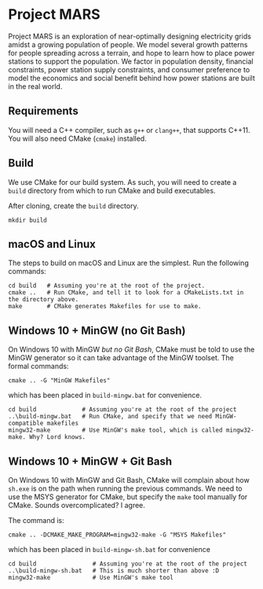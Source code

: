 # Project MARS

Project MARS is an exploration of near-optimally designing electricity grids amidst a growing population of people. We model several growth patterns for people spreading across a terrain, and hope to learn how to place power stations to support the population. We factor in population density, financial constraints, power station supply constraints, and consumer preference to model the economics and social benefit behind how power stations are built in the real world.

## Requirements

You will need a C++ compiler, such as `g++` or `clang++`, that supports C++11. You will also need CMake (`cmake`) installed.

## Build

We use CMake for our build system. As such, you will need to create a `build` directory from which to run CMake and build executables.

After cloning, create the `build` directory.
```
mkdir build
```

## macOS and Linux

The steps to build on macOS and Linux are the simplest. Run the following commands:
```
cd build   # Assuming you're at the root of the project.
cmake ..   # Run CMake, and tell it to look for a CMakeLists.txt in the directory above.
make       # CMake generates Makefiles for use to make.
```

## Windows 10 + MinGW (no Git Bash)

On Windows 10 with MinGW *but no Git Bash*, CMake must be told to use the MinGW generator so it can take advantage of the MinGW toolset. The formal commands:
```
cmake .. -G "MinGW Makefiles"
```
which has been placed in `build-mingw.bat` for convenience.

```
cd build             # Assuming you're at the root of the project
..\build-mingw.bat   # Run CMake, and specify that we need MinGW-compatible makefiles
mingw32-make         # Use MinGW's make tool, which is called mingw32-make. Why? Lord knows.
```


## Windows 10 + MinGW + Git Bash

On Windows 10 with MinGW and Git Bash, CMake will complain about how `sh.exe` is on the path when running the previous commands. We need to use the MSYS generator for CMake, but specify the `make` tool manually for CMake. Sounds overcomplicated? I agree.

The command is:
```
cmake .. -DCMAKE_MAKE_PROGRAM=mingw32-make -G "MSYS Makefiles"
```
which has been placed in `build-mingw-sh.bat` for convenience

```
cd build                # Assuming you're at the root of the project
..\build-mingw-sh.bat   # This is much shorter than above :D
mingw32-make            # Use MinGW's make tool
```
